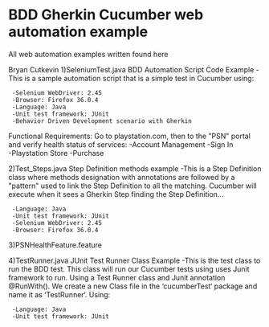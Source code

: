 # BDD Gherkin Cucumber web automation example
All web automation examples written found here

Bryan Cutkevin
1)SeleniumTest.java
BDD Automation Script Code Example
-This is a sample automation script that is a simple test in Cucumber using:  
	    
	 -Selenium WebDriver: 2.45
	 -Browser: Firefox 36.0.4
	 -Language: Java
	 -Unit test framework: JUnit
	 -Behavior Driven Development scenario with Gherkin
	     
Functional Requirements: Go to playstation.com, then to the "PSN" portal and verify
     health status of services:
     	-Account Management
     	-Sign In     	
     	-Playstation Store
     	-Purchase   

2)Test_Steps.java
Step Definition methods example
-This is a Step Definition class where methods designation with annotations are 
 followed by a "pattern" used to link the Step Definition to all the matching. 
 Cucumber will execute when it sees a Gherkin Step finding the Step Definition...
 
	 -Language: Java
	 -Unit test framework: JUnit
	 -Selenium WebDriver: 2.45
	 -Browser: Firefox 36.0.4
	 
3)PSNHealthFeature.feature

4)TestRunner.java
JUnit Test Runner Class Example
-This is the test class to run the BDD test. This class will run our Cucumber tests
using uses Junit framework to run. Using a Test Runner class and Junit annotation
 @RunWith(). We create a new Class file in the ‘cucumberTest‘ package and name it as
 ‘TestRunner‘. Using:  
	    
	 -Language: Java
	 -Unit test framework: JUnit
